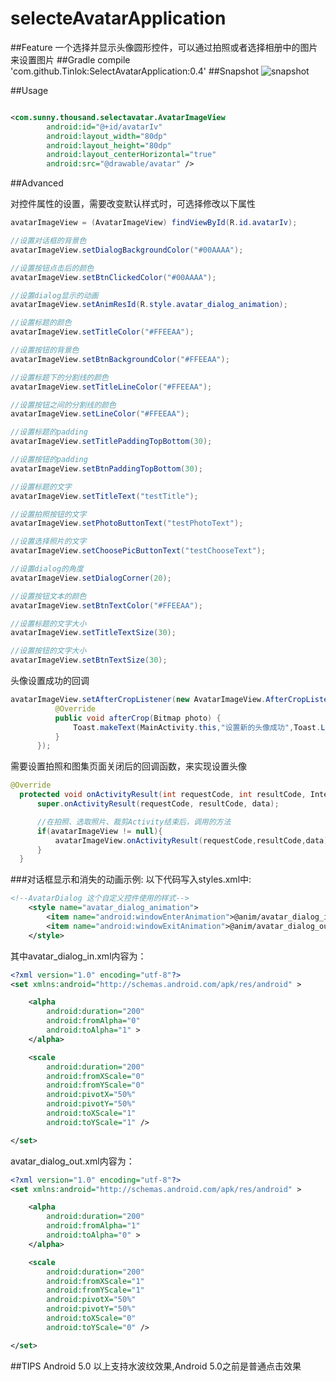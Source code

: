# selecteAvatarApplication

##Feature
一个选择并显示头像圆形控件，可以通过拍照或者选择相册中的图片来设置图片
##Gradle
compile 'com.github.Tinlok:SelectAvatarApplication:0.4'
##Snapshot
![snapshot](https://github.com/zhudfly/SelectAvatarApplication/blob/master/.raw/selectAvatar.gif)

##Usage
```XML

<com.sunny.thousand.selectavatar.AvatarImageView
        android:id="@+id/avatarIv"
        android:layout_width="80dp"
        android:layout_height="80dp"
        android:layout_centerHorizontal="true"
        android:src="@drawable/avatar" />
```

##Advanced

对控件属性的设置，需要改变默认样式时，可选择修改以下属性
```JAVA
avatarImageView = (AvatarImageView) findViewById(R.id.avatarIv); 

//设置对话框的背景色
avatarImageView.setDialogBackgroundColor("#00AAAA"); 

//设置按钮点击后的颜色
avatarImageView.setBtnClickedColor("#00AAAA"); 

//设置dialog显示的动画
avatarImageView.setAnimResId(R.style.avatar_dialog_animation); 

//设置标题的颜色
avatarImageView.setTitleColor("#FFEEAA");  

//设置按钮的背景色
avatarImageView.setBtnBackgroundColor("#FFEEAA"); 

//设置标题下的分割线的颜色
avatarImageView.setTitleLineColor("#FFEEAA"); 

//设置按钮之间的分割线的颜色
avatarImageView.setLineColor("#FFEEAA"); 

//设置标题的padding
avatarImageView.setTitlePaddingTopBottom(30); 

//设置按钮的padding
avatarImageView.setBtnPaddingTopBottom(30); 

//设置标题的文字
avatarImageView.setTitleText("testTitle"); 

//设置拍照按钮的文字
avatarImageView.setPhotoButtonText("testPhotoText"); 

//设置选择照片的文字
avatarImageView.setChoosePicButtonText("testChooseText"); 

//设置dialog的角度
avatarImageView.setDialogCorner(20); 

//设置按钮文本的颜色
avatarImageView.setBtnTextColor("#FFEEAA"); 

//设置标题的文字大小
avatarImageView.setTitleTextSize(30); 

//设置按钮的文字大小
avatarImageView.setBtnTextSize(30); 

  ```
  
  
  头像设置成功的回调
  ```JAVA
  avatarImageView.setAfterCropListener(new AvatarImageView.AfterCropListener() {
            @Override
            public void afterCrop(Bitmap photo) {
                Toast.makeText(MainActivity.this,"设置新的头像成功",Toast.LENGTH_SHORT).show();
            }
        });
  ```
  
  需要设置拍照和图集页面关闭后的回调函数，来实现设置头像
  ```JAVA
  @Override
    protected void onActivityResult(int requestCode, int resultCode, Intent data) {
        super.onActivityResult(requestCode, resultCode, data);

        //在拍照、选取照片、裁剪Activity结束后，调用的方法
        if(avatarImageView != null){
            avatarImageView.onActivityResult(requestCode,resultCode,data);
        }
    }
```

###对话框显示和消失的动画示例:
以下代码写入styles.xml中:
```xml
<!--AvatarDialog 这个自定义控件使用的样式-->
    <style name="avatar_dialog_animation">
        <item name="android:windowEnterAnimation">@anim/avatar_dialog_in</item>
        <item name="android:windowExitAnimation">@anim/avatar_dialog_out</item>
    </style>
```
其中avatar_dialog_in.xml内容为：
```xml
<?xml version="1.0" encoding="utf-8"?>
<set xmlns:android="http://schemas.android.com/apk/res/android" >

    <alpha
        android:duration="200"
        android:fromAlpha="0"
        android:toAlpha="1" >
    </alpha>

    <scale
        android:duration="200"
        android:fromXScale="0"
        android:fromYScale="0"
        android:pivotX="50%"
        android:pivotY="50%"
        android:toXScale="1"
        android:toYScale="1" />

</set>
```
avatar_dialog_out.xml内容为：
```xml
<?xml version="1.0" encoding="utf-8"?>
<set xmlns:android="http://schemas.android.com/apk/res/android" >

    <alpha
        android:duration="200"
        android:fromAlpha="1"
        android:toAlpha="0" >
    </alpha>

    <scale
        android:duration="200"
        android:fromXScale="1"
        android:fromYScale="1"
        android:pivotX="50%"
        android:pivotY="50%"
        android:toXScale="0"
        android:toYScale="0" />

</set>
```

##TIPS
Android 5.0 以上支持水波纹效果,Android 5.0之前是普通点击效果
